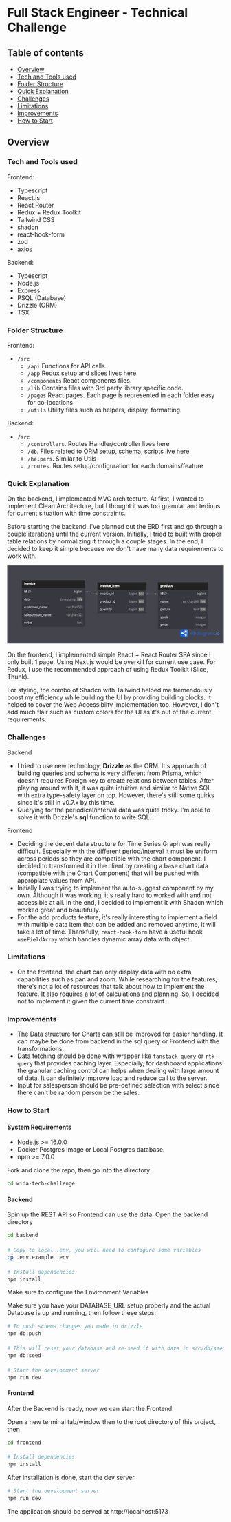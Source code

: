 # Full Stack Engineer - Technical Challenge

## Table of contents

- [Overview](#overview)
- [Tech and Tools used](#tech-and-tools-used)
- [Folder Structure](#folder-structure)
- [Quick Explanation](#quick-explanation)
- [Challenges](#challenges)
- [Limitations](#limitations)
- [Improvements](#improvements)
- [How to Start](#how-to-start)


## Overview

### Tech and Tools used
Frontend:
- Typescript
- React.js
- React Router
- Redux + Redux Toolkit
- Tailwind CSS
- shadcn
- react-hook-form
- zod
- axios

Backend:
- Typescript
- Node.js 
- Express
- PSQL (Database)
- Drizzle (ORM)
- TSX

### Folder Structure
Frontend:
- `/src`
  - `/api` Functions for API calls.
  - `/app` Redux setup and slices lives here.
  - `/components` React components files.
  - `/lib` Contains files with 3rd party library specific code.
  - `/pages` React pages. Each page is represented in each folder easy for co-locations
  - `/utils` Utility files such as helpers, display, formatting.

Backend:
- `/src`
  - `/controllers`. Routes Handler/controller lives here
  - `/db`. Files related to ORM setup, schema, scripts live here
  - `/helpers`. Similar to Utils
  - `/routes`. Routes setup/configuration for each domains/feature

### Quick Explanation
On the backend, I implemented MVC architecture. At first, I wanted to implement Clean Architecture, but I thought it was too granular and tedious for current situation with time constraints.

Before starting the backend. I've planned out the ERD first and go through a couple iterations until the current version. Initially, I tried to built with proper table relations by normalizing it through a couple stages. In the end, I decided to keep it simple because we don't have many data requirements to work with.
 
![ERD](media/ERD-V2.png)

On the frontend, I implemented simple React + React Router SPA since I only built 1 page. Using Next.js would be overkill for current use case. For Redux, I use the recommended approach of using Redux Toolkit (Slice, Thunk). 

For styling, the combo of Shadcn with Tailwind helped me tremendously boost my efficiency while building the UI by providing building blocks. It helped to cover the Web Accessibilty implementation too. However, I don't add much flair such as custom colors for the UI as it's out of the current requirements.

### Challenges
Backend
- I tried to use new technology, **Drizzle** as the ORM. It's approach of building queries and schema is very different from Prisma, which doesn't requires Foreign key to create relations between tables. After playing around with it, it was quite intuitive and similar to Native SQL with extra type-safety layer on top. However, there's still some quirks since it's still in v0.7.x by this time.
- Querying for the periodical/interval data was quite tricky. I'm able to solve it with Drizzle's **sql** function to write SQL.

Frontend
- Deciding the decent data structure for Time Series Graph was really difficult. Especially with the different period/interval it must be uniform across periods so they are compatible with the chart component. I decided to transformed it in the client by creating a base chart data (compatible with the Chart Component) that will be pushed with appropiate values from API.
-  Initially I was trying to implement the auto-suggest component by my own. Although it was working, it's really hard to worked with and not accessible at all. In the end, I decided to implement it with Shadcn which worked great and beautifully.
- For the add products feature, it's really interesting to implement a field with multiple data item that can be added and removed anytime, it will take a lot of time. Thankfully, `react-hook-form` have a useful hook `useFieldArray` which handles dynamic array data with object.

### Limitations
- On the frontend, the chart can only display data with no extra capabilities such as pan and zoom. While researching for the features, there's not a lot of resources that talk about how to implement the feature. It also requires a lot of calculations and planning. So, I decided not to implement it given the current time constraint.

### Improvements
- The Data structure for Charts can still be improved for easier handling. It can maybe be done from backend in the sql query or Frontend with the transformations.
- Data fetching should be done with wrapper like `tanstack-query` or `rtk-query` that provides caching layer. Especially, for dashboard applications the granular caching control can helps when dealing with large amount of data. It can definitely improve load and reduce call to the server.
- Input for salesperson should be pre-defined selection with select since there can't be random person be the sales.

### How to Start

#### System Requirements
- Node.js >= 16.0.0
- Docker Postgres Image or Local Postgres database.
- npm >= 7.0.0

Fork and clone the repo, then go into the directory:

```bash
cd wida-tech-challenge
```

#### Backend
Spin up the REST API so Frontend can use the data. Open the backend directory
```bash
cd backend

# Copy to local .env, you will need to configure some variables
cp .env.example .env

# Install dependencies
npm install
```
Make sure to configure the Environment Variables

Make sure you have your DATABASE_URL setup properly and the actual Database is up and running, then follow these steps:

```bash
# To push schema changes you made in drizzle
npm db:push

# This will reset your database and re-seed it with data in src/db/seed.ts.
npm db:seed

# Start the development server
npm run dev
```

#### Frontend
After the Backend is ready, now we can start the Frontend.

Open a new terminal tab/window then to the root directory of this project, then
```bash
cd frontend

# Install dependencies
npm install
```

After installation is done, start the dev server

```bash
# Start the development server
npm run dev
```

The application should be served at http://localhost:5173

